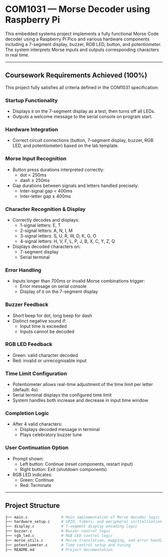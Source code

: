 # COM1031 — Morse Decoder using Raspberry Pi

This embedded systems project implements a fully functional Morse Code decoder using a Raspberry Pi Pico and various hardware components including a 7-segment display, buzzer, RGB LED, button, and potentiometer. The system interprets Morse inputs and outputs corresponding characters in real time.

---

## Coursework Requirements Achieved (100%)

This project fully satisfies all criteria defined in the COM1031 specification:

### Startup Functionality
- Displays `8` on the 7-segment display as a test, then turns off all LEDs.
- Outputs a welcome message to the serial console on program start.

### Hardware Integration
- Correct circuit connections (button, 7-segment display, buzzer, RGB LED, and potentiometer) based on the lab template.

### Morse Input Recognition
- Button press durations interpreted correctly:
  - dot < 250ms
  - dash ≥ 250ms
- Gap durations between signals and letters handled precisely:
  - Inter-signal gap < 400ms
  - Inter-letter gap ≥ 400ms

### Character Recognition & Display
- Correctly decodes and displays:
  - 1-signal letters: E, T
  - 2-signal letters: A, N, I, M
  - 3-signal letters: S, U, R, W, D, K, G, O
  - 4-signal letters: H, V, F, L, P, J, B, X, C, Y, Z, Q
- Displays decoded characters on:
  - 7-segment display
  - Serial terminal

### Error Handling
- Inputs longer than 700ms or invalid Morse combinations trigger:
  - Error message on serial console
  - Display of `8` on the 7-segment display

### Buzzer Feedback
- Short beep for dot, long beep for dash
- Distinct negative sound if:
  - Input time is exceeded
  - Inputs cannot be decoded

### RGB LED Feedback
- Green: valid character decoded
- Red: invalid or unrecognisable input

### Time Limit Configuration
- Potentiometer allows real-time adjustment of the time limit per letter (default: 4s)
- Serial terminal displays the configured time limit
- System handles both increase and decrease in input time window

### Completion Logic
- After 4 valid characters:
  - Displays decoded message in terminal
  - Plays celebratory buzzer tune

### User Continuation Option
- Prompt shown:
  - Left button: Continue (reset components, restart input)
  - Right button: Exit (shutdown components)
- RGB LED indicates:
  - Green: Continue
  - Red: Terminate

---

## Project Structure

```bash
├── main.c               # Main implementation of Morse decoder logic
├── hardware_setup.c     # GPIO, timers, and peripheral initialisation
├── display.c            # 7-segment display encoding logic
├── buzzer.c             # Buzzer control logic
├── rgb_led.c            # RGB LED control logic
├── morse_utils.c        # Morse translation, mapping, and error handling
├── potentiometer.c      # Time control setup and tuning
├── README.md            # Project documentation
